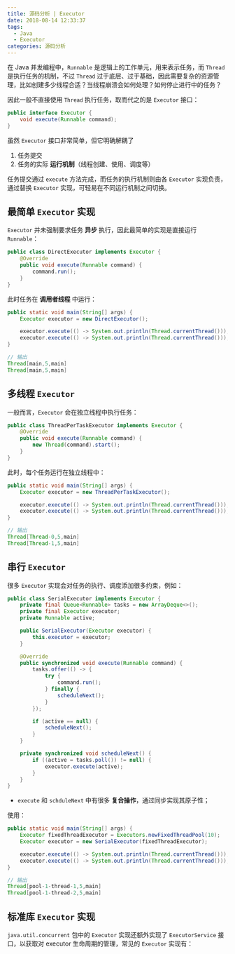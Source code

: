 ```yaml
---
title: 源码分析 | Executor
date: 2018-08-14 12:33:37
tags:
  - Java
  - Executor
categories: 源码分析
---
```


在 Java 并发编程中，`Runnable` 是逻辑上的工作单元，用来表示任务，而 `Thread` 是执行任务的机制，不过 `Thread` 过于底层、过于基础，因此需要复杂的资源管理，比如创建多少线程合适？当线程崩溃会如何处理？如何停止进行中的任务？

因此一般不直接使用 `Thread` 执行任务，取而代之的是 `Executor` 接口：

```Java
public interface Executor {
    void execute(Runnable command);
}
```

<!-- more -->

虽然 `Executor` 接口非常简单，但它明确解耦了

1. 任务提交
2. 任务的实际 **运行机制**（线程创建、使用、调度等）

任务提交通过 `execute` 方法完成，而任务的执行机制则由各 `Executor` 实现负责，通过替换 `Executor` 实现，可轻易在不同运行机制之间切换。

## 最简单 `Executor` 实现

`Executor` 并未强制要求任务 **异步** 执行，因此最简单的实现是直接运行 `Runnable`：

```Java
public class DirectExecutor implements Executor {
    @Override
    public void execute(Runnable command) {
        command.run();
    }
}
```

此时任务在 **调用者线程** 中运行：

```Java
public static void main(String[] args) {
    Executor executor = new DirectExecutor();

    executor.execute(() -> System.out.println(Thread.currentThread()));
    executor.execute(() -> System.out.println(Thread.currentThread()));
}

// 输出
Thread[main,5,main]
Thread[main,5,main]
```

## 多线程 `Executor`

一般而言，`Executor` 会在独立线程中执行任务：

```Java
public class ThreadPerTaskExecutor implements Executor {
    @Override
    public void execute(Runnable command) {
        new Thread(command).start();
    }
}
```

此时，每个任务运行在独立线程中：

```Java
public static void main(String[] args) {
    Executor executor = new ThreadPerTaskExecutor();

    executor.execute(() -> System.out.println(Thread.currentThread()));
    executor.execute(() -> System.out.println(Thread.currentThread()));
}

// 输出
Thread[Thread-0,5,main]
Thread[Thread-1,5,main]
```

## 串行 `Executor`

很多 `Executor` 实现会对任务的执行、调度添加很多约束，例如：

```Java
public class SerialExecutor implements Executor {
    private final Queue<Runnable> tasks = new ArrayDeque<>();
    private final Executor executor;
    private Runnable active;

    public SerialExecutor(Executor executor) {
        this.executor = executor;
    }

    @Override
    public synchronized void execute(Runnable command) {
        tasks.offer(() -> {
            try {
                command.run();
            } finally {
                scheduleNext();
            }
        });

        if (active == null) {
            scheduleNext();
        }
    }

    private synchronized void scheduleNext() {
        if ((active = tasks.poll()) != null) {
            executor.execute(active);
        }
    }
}
```

* `execute` 和 `schduleNext` 中有很多 **复合操作**，通过同步实现其原子性；

使用：

```Java
public static void main(String[] args) {
    Executor fixedThreadExecutor = Executors.newFixedThreadPool(10);
    Executor executor = new SerialExecutor(fixedThreadExecutor);

    executor.execute(() -> System.out.println(Thread.currentThread()));
    executor.execute(() -> System.out.println(Thread.currentThread()));
}

// 输出
Thread[pool-1-thread-1,5,main]
Thread[pool-1-thread-2,5,main]
```

## 标准库 `Executor` 实现

`java.util.concurrent` 包中的 `Executor` 实现还额外实现了 `ExecutorService` 接口，以获取对 executor 生命周期的管理，常见的 `Executor` 实现有：

